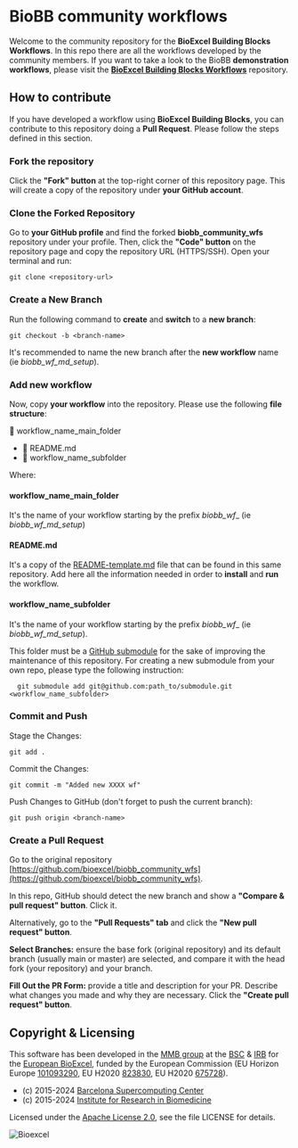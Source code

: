 # BioBB community workflows

Welcome to the community repository for the **BioExcel Building Blocks Workflows**. In this repo there are all the workflows developed by the community members. If you want to take a look to the BioBB **demonstration workflows**, please visit the [**BioExcel Building Blocks Workflows**](https://github.com/bioexcel/biobb_workflows/) repository.

## How to contribute

If you have developed a workflow using **BioExcel Building Blocks**, you can contribute to this repository doing a **Pull Request**. Please follow the steps defined in this section.

### Fork the repository

Click the **"Fork" button** at the top-right corner of this repository page. This will create a copy of the repository under **your GitHub account**.

### Clone the Forked Repository

Go to **your GitHub profile** and find the forked **biobb_community_wfs** repository under your profile. Then, click the **"Code" button** on the repository page and copy the repository URL (HTTPS/SSH). Open your terminal and run:

    git clone <repository-url>

### Create a New Branch

Run the following command to **create** and **switch** to a **new branch**:

    git checkout -b <branch-name>

It's recommended to name the new branch after the **new workflow** name (ie _biobb_wf_md_setup_).

### Add new workflow

Now, copy **your workflow** into the repository. Please use the following **file structure**:

📂 workflow_name_main_folder
- 📖 README.md
- 📁 workflow_name_subfolder

Where:

#### workflow_name_main_folder

It's the name of your workflow starting by the prefix _biobb_wf_\_ (ie _biobb_wf_md_setup_)

#### README.md

It's a copy of the [README-template.md](README-template.md) file that can be found in this same repository. Add here all the information needed in order to **install** and **run** the workflow.

#### workflow_name_subfolder

It's the name of your workflow starting by the prefix _biobb_wf_\_ (ie _biobb_wf_md_setup_). 

This folder must be a [GitHub submodule](https://gist.github.com/gitaarik/8735255) for the sake of improving the maintenance of this repository. For creating a new submodule from your own repo, please type the following instruction:

      git submodule add git@github.com:path_to/submodule.git <workflow_name_subfolder>

### Commit and Push

Stage the Changes:

    git add .

Commit the Changes:

    git commit -m "Added new XXXX wf"

Push Changes to GitHub (don't forget to push the current branch):

    git push origin <branch-name>

### Create a Pull Request

Go to the original repository [https://github.com/bioexcel/biobb_community_wfs](https://github.com/bioexcel/biobb_community_wfs).

In this repo, GitHub should detect the new branch and show a **"Compare & pull request" button**. Click it.

Alternatively, go to the **"Pull Requests" tab** and click the **"New pull request" button**.

**Select Branches:** ensure the base fork (original repository) and its default branch (usually main or master) are selected, and compare it with the head fork (your repository) and your branch.

**Fill Out the PR Form:** provide a title and description for your PR.
Describe what changes you made and why they are necessary. Click the **"Create pull request" button**.


## Copyright & Licensing

This software has been developed in the [MMB group](http://mmb.irbbarcelona.org) at the [BSC](http://www.bsc.es/) & [IRB](https://www.irbbarcelona.org/) for the [European BioExcel](http://bioexcel.eu/), funded by the European Commission (EU Horizon Europe [101093290](https://cordis.europa.eu/project/id/101093290), EU H2020 [823830](http://cordis.europa.eu/projects/823830), EU H2020 [675728](http://cordis.europa.eu/projects/675728)).

* (c) 2015-2024 [Barcelona Supercomputing Center](https://www.bsc.es/)
* (c) 2015-2024 [Institute for Research in Biomedicine](https://www.irbbarcelona.org/)

Licensed under the
[Apache License 2.0](https://www.apache.org/licenses/LICENSE-2.0), see the file LICENSE for details.

![](https://bioexcel.eu/wp-content/uploads/2019/04/Bioexcell_logo_1080px_transp.png "Bioexcel")